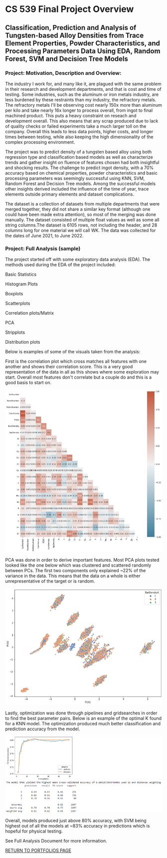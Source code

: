 # CS 539 Final Project Overview

## Classification, Prediction and Analysis of Tungsten-based Alloy Densities from Trace Element Properties, Powder Characteristics, and Processing Parameters Data Using EDA, Random Forest, SVM and Decision Tree Models

### Project: Motivation, Description and Overview: 

The industry I work for, and many like it, are plagued with the same problem in their research and development departments, and that is cost and time of testing. Some industries, such as the aluminum or iron metals industry, are less burdened by these restraints than my industry, the refractory metals. The refractory metals I'll be observing cost nearly 150x more than aluminum per kilo and take nearly 16x longer to process overall, from ingot to final machined product. This puts a heavy constraint on reseach and development overall. This also means that any scrap produced due to lack of quality checks or failed experiments take a much larger toll on the company. Overall this leads to less data points, higher costs, and longer times between testing, while also keeping the high dimensionality of the complex processing environment.

The project was to predict density of a tungsten based alloy using both regression type and classification based models as well as characterize trends and gather insight on fluence of features chosen had both insightful and shocking results. The challenge to predict ingot density, with a 70% accuracy based on chemical properties, powder characteristics and basic processing parameters was seemingly successful using KNN, SVM, Random Forest and Decision Tree models. Among the successful models other insights derived included the influence of the time of year, trace elements outside primary elements and dataset complications.

The dataset is a collection of datasets from multiple departments that were merged together, they did not share a similar key format (although one could have been made extra attention), so most of the merging was done manually. The dataset consisted of multiple float values as well as some all string columns.The dataset is 6105 rows, not including the header, and 28 columns long for one material we will call WK. The data was collected for the dates of June 2021, to June 2022.

### Project: Full Analysis (sample)

The project started off with some exploratory data analysis (EDA). The methods used during the EDA of the project included:

Basic Statistics

Histogram Plots

Boxplots

Scatterplots

Correlation plots/Matrix

PCA

Stripplots

Distribution plots

Below is examples of some of the visuals taken from the analysis:

First is the correlation plot which cross matches all features with one another and shows their correlation score. This is a very good representation of the data in all as this shows where some exploration may start. Overall most features don't correlate but a couple do and this is a good basis to start on.

![](https://github.com/GitMooreHub/Moore_CS539_Final_Project/blob/main/images/Correlation-Plot.png)

PCA was done in order to derive important features. Most PCA plots tested looked like the one below which was clustered and scattered randomly between PCs. The first two components only explained ~22% of the variance in the data. This means that the data on a whole is either unrepresentative of the target or is random.

![](https://github.com/GitMooreHub/Moore_CS539_Final_Project/blob/main/images/PCA1.png)

Lastly, optimization was done through pipelines and gridsearches in order to find the best parameter pairs. Below is an example of the optimal K found for a KNN model. The optimization produced much better classification and prediction accuracy from the model. 

![](https://github.com/GitMooreHub/Moore_CS539_Final_Project/blob/main/images/KNN-K-Eval.png)

Overall, models produced just above 80% accuracy, with SVM being highest out of all the models at ~83% accuracy in predictions which is hopeful for physical testing.

See Full Analysis Document for more information.

[RETURN TO PORTFOLIOS PAGE](https://gitmoorehub.github.io/Portfolio_Profiles/posts/2022/12/data-science-portfolio/)
